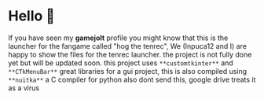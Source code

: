 # Hello 👋

If you have seen my **gamejolt** profile you might know that this is the launcher for the fangame called "hog the tenrec",
We (Inpuca12 and I) are happy to show the files for the tenrec launcher. the project is not fully done yet but will be updated soon. this project uses `**customtkinter**` and `**CTkMenuBar**` great libraries for a gui project, this is also compiled using `**nuitka**` a C compiler for python also dont send this, google drive treats it as a virus
